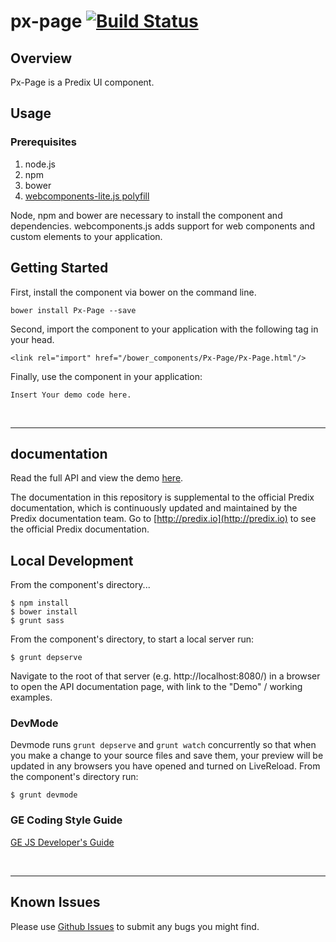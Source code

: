 # px-page [![Build Status](https://travis-ci.org/PredixDev/px-page.svg?branch=master)](https://travis-ci.org/PredixDev/px-page)

## Overview
Px-Page is a Predix UI component.

## Usage

### Prerequisites
1. node.js
2. npm
3. bower
4. [webcomponents-lite.js polyfill](https://github.com/webcomponents/webcomponentsjs)

Node, npm and bower are necessary to install the component and dependencies. webcomponents.js adds support for web components and custom elements to your application.

## Getting Started

First, install the component via bower on the command line.

```
bower install Px-Page --save
```

Second, import the component to your application with the following tag in your head.

```
<link rel="import" href="/bower_components/Px-Page/Px-Page.html"/>
```

Finally, use the component in your application:

```
Insert Your demo code here.
```

<br />
<hr />

## documentation

Read the full API and view the demo [here](https://predixdev.github.io/Px-Page).

The documentation in this repository is supplemental to the official Predix documentation, which is continuously updated and maintained by the Predix documentation team. Go to [http://predix.io](http://predix.io)  to see the official Predix documentation.


## Local Development

From the component's directory...

```
$ npm install
$ bower install
$ grunt sass
```

From the component's directory, to start a local server run:

```
$ grunt depserve
```

Navigate to the root of that server (e.g. http://localhost:8080/) in a browser to open the API documentation page, with link to the "Demo" / working examples.


### DevMode
Devmode runs `grunt depserve` and `grunt watch` concurrently so that when you make a change to your source files and save them, your preview will be updated in any browsers you have opened and turned on LiveReload.
From the component's directory run:

```
$ grunt devmode
```

### GE Coding Style Guide
[GE JS Developer's Guide](https://github.com/GeneralElectric/javascript)

<br />
<hr />

## Known Issues

Please use [Github Issues](https://github.com/PredixDev/Px-Page/issues) to submit any bugs you might find.
